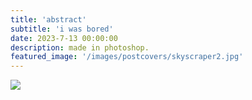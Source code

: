 ```yaml
---
title: 'abstract'
subtitle: 'i was bored'
date: 2023-7-13 00:00:00
description: made in photoshop.
featured_image: '/images/postcovers/skyscraper2.jpg'
---
```

![](/images/postcovers/skyscraper2.jpg)